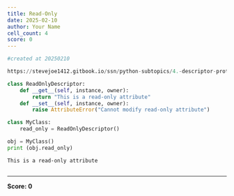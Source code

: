 ```yaml
---
title: Read-Only
date: 2025-02-10
author: Your Name
cell_count: 4
score: 0
---
```


```python
#created at 20250210
```


```python
https://stevejoe1412.gitbook.io/ssn/python-subtopics/4.-descriptor-protocols
```


```python
class ReadOnlyDescriptor:
    def __get__(self, instance, owner):
        return "This is a read-only attribute"
    def __set__(self, instance, owner):
        raise AttributeError("Cannot modify read-only attribute")

class MyClass:
    read_only = ReadOnlyDescriptor()

obj = MyClass()
print (obj.read_only)
```

    This is a read-only attribute



```python

```


---
**Score: 0**